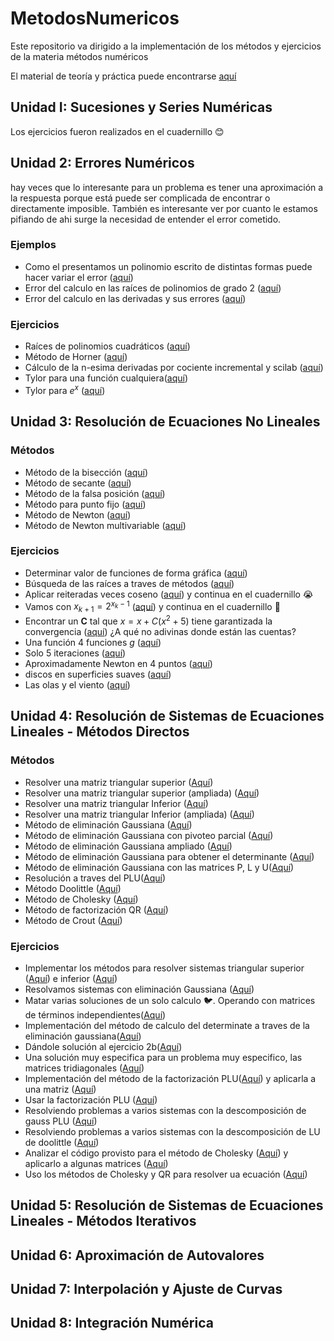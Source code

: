 # MetodosNumericos
Este repositorio va dirigido a la implementación de los métodos y ejercicios de la materia métodos numéricos

El material de teoría y práctica puede encontrarse [aquí](https://github.com/JoaquinCaporalini/MetodosNumericos/tree/main/Material)

## Unidad I: Sucesiones y Series Numéricas

Los ejercicios fueron realizados en el cuadernillo 😊

## Unidad 2: Errores Numéricos
hay veces que lo interesante para un problema es tener una aproximación a la respuesta porque está puede ser complicada de encontrar o directamente imposible. También es interesante ver por cuanto le estamos pifiando de ahi surge la necesidad de entender el error cometido.

### Ejemplos

- Como el presentamos un polinomio escrito de distintas formas puede hacer variar el error ([aquí](U2/p2ej1_Polinomios.sce))
- Error del calculo en las raíces de polinomios de grado 2 ([aquí](U2/p2ej2_Cuadraticos.sce))
- Error del calculo en las derivadas y sus errores ([aquí](U2/p2ej3_Derivadas.sce))

### Ejercicios
- Raíces de polinomios cuadráticos ([aquí](U2/p2e1_raicesPolCuaratico.sce))
- Método de Horner ([aquí](U2/p2e3_horner.sce))
- Cálculo de la n-esima derivadas por cociente incremental y scilab ([aquí](U2/p2e4_derivadas.sce))
- Tylor para una función cualquiera([aquí](U2/p2e5_tylor.sce))
- Tylor para $e^x$ ([aquí](U2/p2e6_tylor_ex.sce))

## Unidad 3: Resolución de Ecuaciones No Lineales

### Métodos
- Método de la bisección ([aquí](U3/p3m_biseccion.sce))
- Método de secante ([aquí](U3/p3m_secante.sce))
- Método de la falsa posición ([aquí](U3/p3m_regulaFalsi.sce))
- Método para punto fijo ([aquí](U3/p3m_ptoFijo.sce))
- Método de Newton ([aquí](U3/p3m_newton.sce))
- Método de Newton multivariable ([aquí](U3/p3m_newtonMultivariado.sce))

### Ejercicios
- Determinar valor de funciones de forma gráfica ([aquí](U3/p3e1.sce))
- Búsqueda de las raíces a traves de métodos ([aquí](U3/p3e2.sce))
- Aplicar reiteradas veces coseno ([aquí](U3/p3e3.sce)) y continua en el cuadernillo 😭
- Vamos con $x_{k+1}=2^{x_k - 1}$ ([aquí](U3/p3e4.sce)) y continua en el cuadernillo 👀
- Encontrar un **C** tal que $x = x + C(x^2+5)$ tiene garantizada la convergencia ([aquí](U3/p3e5.sce)) ¿A qué no adivinas donde están las cuentas?
- Una función 4 funciones $g$ ([aquí](U3/p3e6.sce))
- Solo 5 iteraciones ([aquí](U3/p3e7.sce))
- Aproximadamente Newton en 4 puntos ([aquí](U3/p3e8.sce))
- discos en superficies suaves ([aquí](U3/p3e9.sce))
- Las olas y el viento ([aquí](U3/p3e10.sce))


## Unidad 4: Resolución de Sistemas de Ecuaciones Lineales - Métodos Directos

### Métodos
- Resolver una matriz triangular superior ([Aquí](U4/p4m_triSuperior.sce))
- Resolver una matriz triangular superior (ampliada) ([Aquí](U4/p4m_triSuperiorApliada.sce))
- Resolver una matriz triangular Inferior ([Aquí](U4/p4m_triInferior.sce))
- Resolver una matriz triangular Inferior (ampliada) ([Aquí](U4/p4m_triInferiorAmpliada.sce))
- Método de eliminación Gaussiana ([Aquí](U4/p4m_gausselim.sce))
- Método de eliminación Gaussiana con pivoteo parcial ([Aquí](U4/p4m_gausselimPP.sce))
- Método de eliminación Gaussiana ampliado ([Aquí](U4/p4m_gausselimAmpliado.sce))
- Método de eliminación Gaussiana para obtener el determinante ([Aquí](U4/p4m_gausselimDet.sce))
- Método de eliminación Gaussiana con las matrices P, L y U([Aquí](U4/p4m_gausselimPLU.sce))
- Resolución a traves del PLU([Aquí](U4/p4m_solPLU.sce))
- Método Doolittle ([Aquí](U4/p4m_doolittle.sce))
- Método de  Cholesky ([Aquí](U4/p4m_cholesky.sce))
- Método de factorización QR ([Aquí](U4/p4m_qr.sce))
- Método de Crout ([Aquí](U4/p4m_crout.sce))

### Ejercicios

- Implementar los métodos para resolver sistemas triangular superior ([Aquí](U4/p4m_triSuperior.sce)) e inferior ([Aquí](U4/p4m_triInferior.sce))
- Resolvamos sistemas con eliminación Gaussiana ([Aquí](U4/p4e2.sce))
- Matar varias soluciones de un solo calculo 🐦. Operando con matrices de términos independientes([Aquí](U4/p4e3.sce))
- Implementación del método de calculo del determinate a traves de la eliminación gaussiana([Aquí](U4/p4m_gausselimDet.sce))
- Dándole solución al ejercicio 2b([Aquí](U4/p4e5.sce))
- Una solución muy especifica para un problema muy especifico, las matrices tridiagonales ([Aquí](U4/p4e6.sce))
- Implementación del método de la factorización PLU([Aquí](U4/p4m_gausselimPLU.sce)) y aplicarla a una matriz ([Aquí](U4/p4e7.sce))
- Usar la factorización PLU ([Aquí](U4/p4e8.sce))
- Resolviendo problemas a varios sistemas con la descomposición de gauss PLU ([Aquí](U4/p4e9.sce))
- Resolviendo problemas a varios sistemas con la descomposición de LU de doolittle ([Aquí](U4/p4e10.sce))
- Analizar el código provisto para el método de Cholesky ([Aquí](U4/p4m_cholesky.sce)) y aplicarlo a algunas matrices ([Aquí](U4/p4e11.sce))
- Uso los métodos de Cholesky y QR para resolver ua ecuación ([Aquí](U4/p4e12.sce)) 

## Unidad 5: Resolución de Sistemas de Ecuaciones Lineales - Métodos Iterativos
## Unidad 6: Aproximación de Autovalores
## Unidad 7: Interpolación y Ajuste de Curvas
## Unidad 8: Integración Numérica